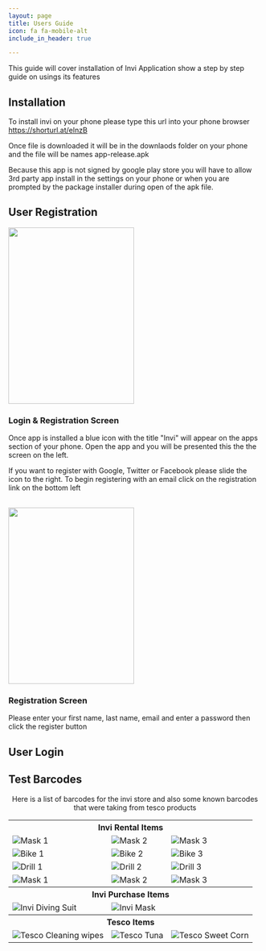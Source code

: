 ```yaml
---
layout: page
title: Users Guide
icon: fa fa-mobile-alt
include_in_header: true

---
```


This guide will cover installation of Invi Application show a step by step guide on usings its features


## Installation

To install invi on your phone please type this url into your phone browser https://shorturl.at/elnzB

Once file is downloaded it will be in the downlaods folder on your phone and the file will be names app-release.apk

Because this app is not signed by google play store you will have to allow 3rd party app install in the settings on your phone or when you are prompted by the package installer during open of the apk file.

## User Registration

<div class="post-container">                
    <div class="post-thumb"><img src="/assets/screenshot/yourscreenshot.jpg" width="250px" height="350px"/></div>
    <div class="post-content">
        <h3 class="post-title">Login & Registration Screen</h3>
        <p>Once app is installed a blue icon with the title "Invi" will appear on the apps section of your phone. Open the app and you will be presented this the the screen on the left.</p>
    <p>If you want to register with Google, Twitter or Facebook please slide the icon to the right. To begin registering with an email click on the registration link on the bottom left</p>
    </div>
</div>
<br>
<div class="post-container">                
    <div class="post-thumb"><img src="../images/screen_reg.jpg" width="250px" height="350px"/></div>
    <div class="post-content">
        <h3 class="post-title">Registration Screen</h3>
        <p>Please enter your first name, last name, email and enter a password then click the register button</p>
    </div>
</div>

## User Login

## Test Barcodes

<p align="center">
  Here is a list of barcodes for the invi store and also some known barcodes that were taking from tesco products
<table>
  <tr>
    <th colspan="3">Invi Rental Items</th>
  </tr>
  <tr>
    <td><img src="../images/mask1.gif"/>Mask 1</td>
    <td><img src="../images/mask2.gif"/>Mask 2</td>
    <td><img src="../images/mask3.gif"/>Mask 3</td>
  </tr>
  <tr>
    <td><img src="../images/bike1.gif"/>Bike 1</td>
    <td><img src="../images/bike2.gif"/>Bike 2</td>
    <td><img src="../images/bike3.gif"/>Bike 3</td>
  </tr>
  <tr>
    <td><img src="../images/drill1.gif"/>Drill 1</td>
    <td><img src="../images/drill2.gif"/>Drill 2</td>
    <td><img src="../images/drill3.gif"/>Drill 3</td>
    </tr>
  <tr>
    <td><img src="../images/mask1.gif"/>Mask 1</td>
    <td><img src="../images/mask2.gif"/>Mask 2</td>
    <td><img src="../images/mask3.gif"/>Mask 3</td>
  </tr>
    <tr>
    <th colspan="3">Invi Purchase Items</th>
  </tr>
  <tr>
    <td><img src="../images/divingsuit.gif"/>Invi Diving Suit</td>
    <td><img src="../images/headp.gif"/>Invi Mask</td>
    <td></td>
  </tr>
    <tr>
    <th colspan="3">Tesco Items</th>
  </tr>
  <tr>
    <td><img src="../images/wipes.gif"/>Tesco Cleaning wipes</td>
    <td><img src="../images/tuna.gif"/>Tesco Tuna</td>
    <td><img src="../images/sweetcorn.gif"/>Tesco Sweet Corn</td>
  </tr>
</table>
</p>
